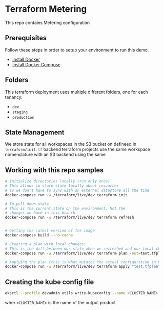 # Terraform Metering

This repo contains Metering configuration

## Prerequisites

Follow these steps in order to setup your environment to run this demo.

- [Install Docker](https://docs.docker.com/)
- [Install Docker Compose](https://docs.docker.com/compose/install/)

## Folders

This terraform deployment uses multiple different folders, one for each tenancy:

- `dev`
- `staging`
- `production`

## State Management

We store state for all workspaces in the S3 bucket on defineed in `terraform/init.tf` backend
terraform projects use the same workspace nomenclature with an S3 backend using the same

## Working with this repo samples

```bash
# Initialize directories locally (run only once)
# This allows to store state locally about resources
# so we don't have to sync with an external datastore all the time
docker-compose run -w /terraform/live/dev terraform init

# To pull down state
# This is the current state on the environment. Not the
# changes we have in this branch
docker-compose run -w /terraform/live/dev terraform refresh


# Getting the latest version of the image
docker-compose build --no-cache

# Creating a plan with local changes:
# This is the diff between our state when we refreshed and our local changes
docker-compose run -w /terraform/live/dev terraform plan -out=test.tfplan

# Applying the plan (this is what mutates the actual configuration in Okta)
docker-compose run -w /terraform/live/dev terraform apply "test.tfplan"
```


## Creating the kube config file

```bash
eksctl --profile devadmin utils write-kubeconfig --name <CLUSTER_NAME> --kubeconfig ~/.kube/metering-dev
```

wher `<CLUSTER_NAME>` is the name of the output product
